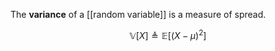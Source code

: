 The **variance** of a [[random variable]] is a measure of spread.

$$
\mathbb{V}[X] \triangleq \mathbb{E}[(X - \mu)^2]
$$